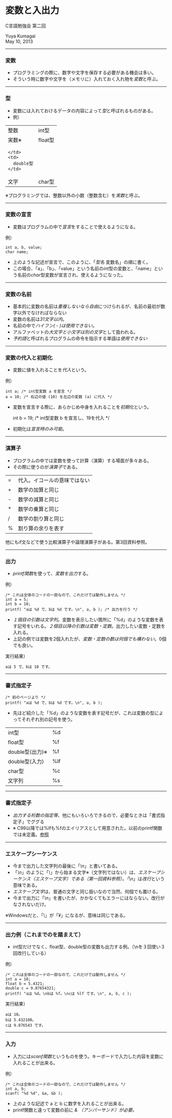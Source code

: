#  変数と入出力

C言語勉強会 第二回

Yuya Kumagai  
May 10, 2013

----
###  変数

  * プログラミングの際に、数字や文字を保存する必要がある機会は多い。 
  * そういう時に数字や文字を（メモリに）入れておく入れ物を*変数*と呼ぶ。 

----
###  型

  * 変数には入れておけるデータの内容によって*型*と呼ばれるものがある。 
  * 例） 

<table>
  <tr>
    <td>
      整数
    </td>
    <td>
      int型
    </td>
  </tr>
  <tr>
    <td>
      実数※
    </td>
    <td>
      float型
    </td>
  </tr>
  <tr>
    <td>

    </td>
    <td>
      double型
    </td>
  </tr>
  <tr>
    <td>
      文字
    </td>
    <td>
      char型
    </td>
  </tr>
</table>

※プログラミングでは、整数以外の小数（整数含む）を*実数*と呼ぶ。

----
###  変数の宣言

  * 変数はプログラムの中で*宣言*をすることで使えるようになる。 

例）

    int a, b, value;
    char name;

  * 上のような記述が宣言で、このように、「*型名* 変数名」の順に書く。 
  * この場合、「a」、「b」、「value」という名前の*int*型の変数と、「name」という名前の*char*型変数が宣言され、使えるようになった。 

----
###  変数の名前

  * 基本的に変数の名前は*重複しないなら自由*につけられるが、名前の最初が数字以外でなければならない 
  * 変数の名前は*31文字以内*。 
  * 名前の中で*ハイフン( - )は使用できない*。 
  * アルファべットの*大文字と小文字は別の文字*として扱われる。 
  * *予約語*と呼ばれるプログラムの命令を指示する単語は*使用できない*

----
###  変数の代入と初期化

  * 変数に値を入れることを*代入*という。 
    
例）
    
    int a; /* int型変数 a を宣言 */
    a = 10; /* 右辺の値 (10) を左辺の変数 (a) に代入 */
    

  * 変数を宣言する際に、あらかじめ中身を入れることを*初期化*という。 
    
    int b = 19; /* int型変数 b を宣言し、19を代入 */

  * 初期化は*宣言時のみ可能*。 

----
###  演算子

  * プログラムの中では変数を使って計算（演算）する場面が多々ある。 
  * その際に使うのが*演算子*である。 

<table>
  <tr>
    <td>
      =
    </td>
    <td>
      代入。イコールの意味ではない
    </td>
  </tr>
  <tr>
    <td>
      +
    </td>
    <td>
      数学の加算と同じ
    </td>
  </tr>
  <tr>
    <td>
      -
    </td>
    <td>
      数学の減算と同じ
    </td>
  </tr>
  <tr>
    <td>
      *
    </td>
    <td>
      数学の乗算と同じ
    </td>
  </tr>
  <tr>
    <td>
      /
    </td>
    <td>
      数学の割り算と同じ
    </td>
  </tr>
  <tr>
    <td>
      %
    </td>
    <td>
      割り算の余りを表す
    </td>
  </tr>
</table>

他にもif文などで使う比較演算子や論理演算子がある。第3回資料参照。

----
###  出力

  * *printf関数*を使って、*変数を出力*する。 
    
例）
    
    /* これは全体のコードの一部なので、これだけでは動作しません */
    int a = 5;
    int b = 10;
    printf( "aは %d で、bは %d です。\n", a, b ); /* 出力を行う */
    

  * *１個目の引数は文字列*。変数を表示したい箇所に「%d」のような変数を表す記号をいれる。*２個目以降の引数は変数・定数*。出力したい変数・定数を入れる。 
  * 上記の例では変数を2個入れたが、*変数・定数の数は何個でも構わない*。0個でも良い。

実行結果）
    
    aは 5 で、bは 10 です。
    
----
###  書式指定子
    
    
    /* 前のページより */
    printf( "aは %d で、bは %d です。\n", a, b );
    

  * 先ほど紹介した「*%d*」のような変数を表す記号だが、これは変数の型によってそれぞれ別の記号を使う。 

<table>
  <tr>
    <td>
      int型
    </td>
    <td>
      %d
    </td>
  </tr>
  <tr>
    <td>
      float型
    </td>
    <td>
      %f
    </td>
  </tr>
  <tr>
    <td>
      double型(出力)※
    </td>
    <td>
      %f
    </td>
  </tr>
  <tr>
    <td>
      double型(入力)
    </td>
    <td>
      %lf
    </td>
  </tr>
  <tr>
    <td>
      char型
    </td>
    <td>
      %c
    </td>
  </tr>
  <tr>
    <td>
      文字列
    </td>
    <td>
      %s
    </td>
  </tr>
</table>

----
###  書式指定子
* *出力する桁数の指定等*、他にもいろいろできるので、必要なときは「書式指定子」でググる
* ※ C99以降では%lfも%fのエイリアスとして用意された。以前のprintf関数では未定義。[参照](http://stackoverflow.com/questions/210590/why-does-scanf-need-lf-for-doubles-when-printf-is-okay-with-just-f)

----
###  エスケープシーケンス

  * 今まで出力した文字列の最後に「*\n*」と書いてある。 
  * 「*\n*」のように「*\\*」から始まる文字※（文字列ではない）は、*エスケープシーケンス（エスケープ文字）*である（第一回資料参照）。「*\n*」は*改行*という意味である。 
  * *エスケープ文字*は、普通の文字と同じ扱いなので当然、何個でも置ける。 
  * 今まで出力に「*\n*」を書いたが、かかなくてもエラーにはならない。改行がなされないだけ。 

※Windowsだと、「*\\*」が「*¥*」になるが、意味は同じである。

----
###  出力例（これまでのを踏まえて）

  * int型だけでなく、float型、double型の変数も出力する例。（\nを３回使い３回改行している） 

例）

    /* これは全体のコードの一部なので、これだけでは動作しません */
    int a = 10;
    float b = 5.4321;
    double c = 9.87654321;
    printf( "aは %d。\nbは %f。\ncは %lf です。\n", a, b, c );
    

実行結果）
    
    aは 10。
    bは 5.432100。
    cは 9.876543 です。
    
----
###  入力

  * 入力には*scanf関数*というものを使う。キーボードで入力した内容を変数に入れることが出来る。 
    
例）
    
    /* これは全体のコードの一部なので、これだけでは動作しません */
    int a, b;
    scanf( "%d %d", &a, &b );
    

  * 上のような記述で a と b に数字を入れることが出来る。 
  * printf関数と違って変数の前に *& （アンパーサンド）が必要。*

